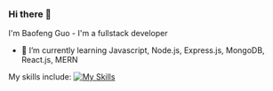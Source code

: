 ### Hi there 👋

I'm Baofeng Guo - I'm a fullstack developer

- 🌱 I’m currently learning Javascript, Node.js, Express.js, MongoDB, React.js, MERN

My skills include:
[![My Skills](https://skillicons.dev/icons?i=html,css,js,jquery,mysql,mongodb,nodejs,react,redux,regex,express,bootstrap,git,graphql,materialui,vscode)](https://skillicons.dev)
